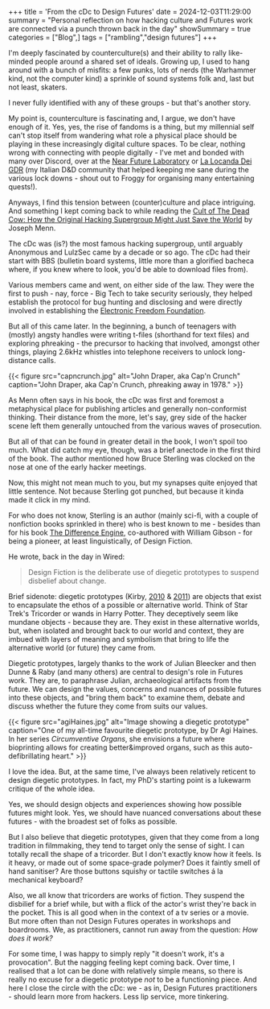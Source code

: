 +++
title = 'From the cDc to Design Futures'
date = 2024-12-03T11:29:00
summary = "Personal reflection on how hacking culture and Futures work are connected via a punch thrown back in the day"
showSummary = true
categories = ["Blog",]
tags = ["rambling","design futures"]
+++

I'm deeply fascinated by counterculture(s) and their ability to rally like-minded people around a shared set of ideals. Growing up, I used to hang around with a bunch of misfits: a few punks, lots of nerds (the Warhammer kind, not the computer kind) a sprinkle of sound systems folk and, last but not least, skaters.

I never fully identified with any of these groups - but that's another story.

My point is, counterculture is fascinating and, I argue, we don't have enough of it. Yes, yes, the rise of fandoms is a thing, but my millennial self can't stop itself from wandering what role a physical place should be playing in these increasingly digital culture spaces. To be clear, nothing wrong with connecting with people digitally - I've met and bonded with many over Discord, over at the [Near Future Laboratory](https://nearfuturelaboratory.com/) or [La Locanda Dei GDR](https://forum.locandagdr.it/) (my Italian D&D community that helped keeping me sane during the various lock downs - shout out to Froggy for organising many entertaining quests!).

Anyways, I find this tension between (counter)culture and place intriguing. And something I kept coming back to while reading the [Cult of The Dead Cow: How the Original Hacking Supergroup Might Just Save the World](https://www.goodreads.com/book/show/42283862-cult-of-the-dead-cow) by Joseph Menn.

The cDc was (is?) the most famous hacking supergroup, until arguably Anonymous and LulzSec came by a decade or so ago. The cDc had their start with BBS (bulletin board systems, little more than a glorified bacheca where, if you knew where to look, you'd be able to download files from).

Various members came and went, on either side of the law. They were the first to push - nay, force - Big Tech to take security seriously, they helped establish the protocol for bug hunting and disclosing and were directly involved in establishing the [Electronic Freedom Foundation](https://www.eff.org/). 

But all of this came later. In the beginning, a bunch of teenagers with (mostly) angsty handles were writing t-files (shorthand for text files) and exploring phreaking - the precursor to hacking that involved, amongst other things, playing 2.6kHz whistles into telephone receivers to unlock long-distance calls. 

{{< figure
    src="capncrunch.jpg"
    alt="John Draper, aka Cap'n Crunch"
    caption="John Draper, aka Cap'n Crunch, phreaking away in 1978."
    >}}

As Menn often says in his book, the cDc was first and foremost a metaphysical place for publishing articles and generally non-conformist thinking. Their distance from the more, let's say, grey side of the hacker scene left them generally untouched from the various waves of prosecution.

But all of that can be found in greater detail in the book, I won't spoil too much. What did catch my eye, though, was a brief anectode in the first third of the book. The author mentioned how Bruce Sterling was clocked on the nose at one of the early hacker meetings.

Now, this might not mean much to you, but my synapses quite enjoyed that little sentence. Not because Sterling got punched, but because it kinda made it click in my mind.

For who does not know, Sterling is an author (mainly sci-fi, with a couple of nonfiction books sprinkled in there) who is best known to me - besides than for his book [The Difference Engine](https://www.goodreads.com/book/show/337116.The_Difference_Engine), co-authored with William Gibson - for being a pioneer, at least linguistically, of Design Fiction.

He wrote, back in the day in Wired:
> Design Fiction is the deliberate use of diegetic prototypes to suspend disbelief about change.

Brief sidenote: diegetic prototypes (Kirby, [2010](https://journals.sagepub.com/doi/abs/10.1177/0306312709338325) & [2011](https://archive.org/details/labcoatsinhollyw0000kirb)) are objects that exist to encapsulate the ethos of a possible or alternative world. Think of Star Trek's Tricorder or wands in Harry Potter. They deceptively seem like mundane objects - because they are. They exist in these alternative worlds, but, when isolated and brought back to our world and context, they are imbued with layers of meaning and symbolism that bring to life the alternative world (or future) they came from. 

Diegetic prototypes, largely thanks to the work of Julian Bleecker and then Dunne & Raby (and many others) are central to design's role in Futures work. They are, to paraphrase Julian, archaeological artifacts from the future. We can design the values, concerns and nuances of possible futures into these objects, and "bring them back" to examine them, debate and discuss whether the future they come from suits our values. 

{{< figure
    src="agiHaines.jpg"
    alt="Image showing a diegetic prototype"
    caption="One of my all-time favourite diegetic prototype, by Dr Agi Haines. In her series _Circumventive Organs_, she envisions a future where bioprinting allows for creating better&improved organs, such as this auto-defibrillating heart."
    >}}

I love the idea. But, at the same time,  I've always been relatively reticent to design diegetic prototypes. In fact, my PhD's starting point is a lukewarm critique of the whole idea.

Yes, we should design objects and experiences showing how possible futures might look. Yes, we should have nuanced conversations about these futures - with the broadest set of folks as possible.

But I also believe that diegetic prototypes, given that they come from a long tradition in filmmaking, they tend to target only the sense of sight. I can totally recall the shape of a tricorder. But I don't exactly know how it feels. Is it heavy, or made out of some space-grade polymer? Does it faintly smell of hand sanitiser? Are those buttons squishy or tactile switches á la mechanical keyboard?

Also, we all know that tricorders are works of fiction. They suspend the disbilief for a brief while, but with a flick of the actor's wrist they're back in the pocket. This is all good when in the context of a tv series or a movie. But more often than not Design Futures operates in workshops and boardrooms. We, as practitioners, cannot run away from the question: _How does it work?_ 

For some time, I was happy to simply reply "it doesn't work, it's a provocation". But the nagging feeling kept coming back. Over time, I realised that a lot can be done with relatively simple means, so there is really no excuse for a diegetic prototype _not_ to be a functioning piece. And here I close the circle with the cDc: we - as in, Design Futures practitioners - should learn more from hackers. Less lip service, more tinkering.